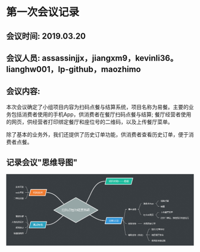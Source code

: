 # 第一次会议记录

## 会议时间: 2019.03.20

## 会议人员: assassinjjx，jiangxm9，kevinli36。lianghw001，lp-github，maozhimo

## 会议内容:

本次会议确定了小组项目内容为扫码点餐与结算系统，项目名称为易餐。主要的业务包括消费者使用的手机App，供消费者在餐厅扫码点餐与结算; 餐厅经营者使用的网页，供经营者打印绑定餐厅和座位号的二维码，以及上传餐厅菜单。

除了基本的业务外，我们还提供了历史订单功能，供消费者查看历史订单，便于消费者点餐。


## 记录会议"思维导图"

![第一次会议](https://github.com/ssad2019/pages/blob/master/pic/InceptionMeeting/InceptionMeeting.png)